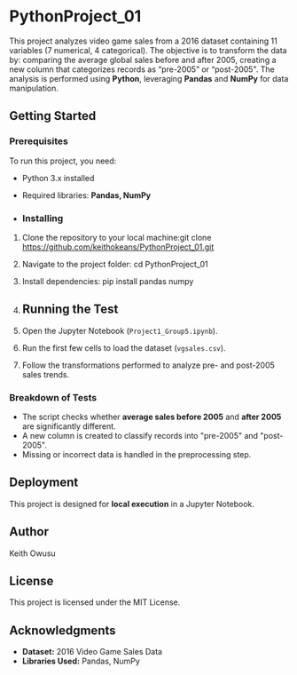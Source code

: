 # PythonProject_01
This project analyzes video game sales from a 2016 dataset containing 11 variables (7 numerical, 4 categorical). The objective is to transform the data by: comparing the average global sales before and after 2005, creating a new column that categorizes records as “pre-2005” or “post-2005". 
The analysis is performed using **Python**, leveraging **Pandas** and **NumPy** for data manipulation.

## Getting Started

### Prerequisites
To run this project, you need:  
- Python 3.x installed  
- Required libraries: **Pandas, NumPy**

- ### Installing
1. Clone the repository to your local machine:git clone https://github.com/keithokeans/PythonProject_01.git
2. Navigate to the project folder: cd PythonProject_01
3. Install dependencies: pip install pandas numpy

4. ## Running the Test
1. Open the Jupyter Notebook (`Project1_Group5.ipynb`).  
2. Run the first few cells to load the dataset (`vgsales.csv`).  
3. Follow the transformations performed to analyze pre- and post-2005 sales trends.

### Breakdown of Tests
- The script checks whether **average sales before 2005** and **after 2005** are significantly different.  
- A new column is created to classify records into "pre-2005" and "post-2005".  
- Missing or incorrect data is handled in the preprocessing step.

## Deployment
This project is designed for **local execution** in a Jupyter Notebook.

## Author
Keith Owusu  

## License
This project is licensed under the MIT License.

## Acknowledgments
- **Dataset:** 2016 Video Game Sales Data  
- **Libraries Used:** Pandas, NumPy  
